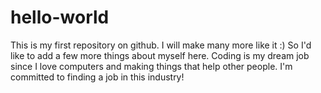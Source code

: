 # hello-world
This is my first repository on github. I will make many more like it :)
So I'd like to add a few more things about myself here.
Coding is my dream job since I love computers and making things that help other people.
I'm committed to finding a job in this industry!
